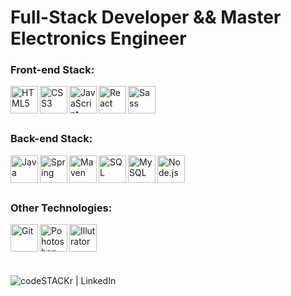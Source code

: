 <h1> Full-Stack Developer && Master Electronics Engineer </h1>


### Front-end Stack:

<img  align="left"  alt="HTML5" width="44px" src="https://i.imgur.com/i5exxg3.png" />

<img  align="left"  alt="CSS3"  width="44px"  src="https://i.imgur.com/u1ALnWV.png" />

<img  align="left"  alt="JavaScript"  width="44px"  src="https://i.imgur.com/0IsfJpt.png" />

<img  align="left"  alt="React"  width="44px"  src="https://i.imgur.com/VHZJpi0.png" />

<img  align="left"  alt="Sass"  width="44px"  src="https://i.imgur.com/2S4IaBH.png" />


<br />
<br />
<br />


### Back-end Stack:

<img  align="left"  alt="Java"  width="44px"  src="https://i.imgur.com/gMhLMzA.png" />
<img  align="left"  alt="Spring"  width="44px"  src="https://i.imgur.com/IZN37Br.png" />
<img  align="left"  alt="Maven"  width="44px"  src="https://i.imgur.com/wRTSlec.png" />
<img  align="left"  alt="SQL"  width="44px"  src="https://i.imgur.com/q1ZDPKH.png" />
<img  align="left"  alt="MySQL"  width="44px"  src="https://i.imgur.com/ENcVV9j.png" />
<img  align="left"  alt="Node.js"  width="44px"  src="https://i.imgur.com/JtUJ84Y.png" />


<br />
<br />
<br />

### Other Technologies:

<img  align="left"  alt="Git"  width="44px"  src="https://i.imgur.com/C4c8jGq.png" />
<img  align="left"  alt="Pohotoshop"  width="44px"  src="https://i.imgur.com/ve9HYe2.png" />
<img  align="left"  alt="Illutrator"  width="44px"  src="https://i.imgur.com/StIIRxz.png" />

<br />
<br />
<br />
<br />

[<img align="left" alt="codeSTACKr | LinkedIn" src="https://camo.githubusercontent.com/6a4148c3544b19f1bd501658fb7dc59cbcf651c4/68747470733a2f2f696d672e736869656c64732e696f2f62616467652f2d4c696e6b6564496e2d626c75653f7374796c653d666c61742d737175617265266c6f676f3d4c696e6b6564696e266c6f676f436f6c6f723d7768697465266c696e6b3d68747470733a2f2f7777772e6c696e6b6564696e2e636f6d2f696e2f72616661656c6673696c7661312f" />][linkedin]

[linkedin]:  https://www.linkedin.com/in/leonardo-jacobina-mesquita-824646152/

